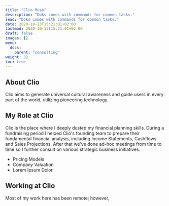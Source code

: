 ```yaml
---
title: "Clio Muse"
description: "Doks comes with commands for common tasks."
lead: "Doks comes with commands for common tasks."
date: 2020-10-13T15:21:01+02:00
lastmod: 2020-10-13T15:21:01+02:00
draft: false
images: []
menu:
  docs:
    parent: "consulting"
weight: 32
toc: true
---
```


## About Clio

Clio aims to generate universal cultural awareness and guide users in every part of the world, utilizing pioneering technology.

## My Role at Clio

Clio is the place where I deeply dusted my financial planning skills. During a fundraising period I helped Clio's founding team to prepare their fundamental financial analysis, including Income Statements, Cashflows and Sales Projections. After that we've done ad-hoc meetings from time to time so I further consult on various strategic business initiatives. 

* Pricing Models
* Company Valuation
* Lorem Ipsum Dolor

## Working at Clio

Most of my work here has been remote; however,
